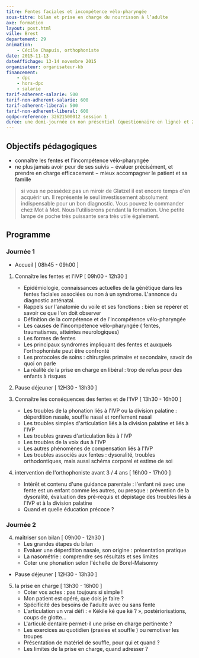 ```yaml
---
titre: Fentes faciales et incompétence vélo-pharyngée
sous-titre: bilan et prise en charge du nourrisson à l’adulte 
axe: formation
layout: post.html
ville: Brest
departement: 29
animation:
    - Cécile Chapuis, orthophoniste
date: 2015-11-13
dateAffichage: 13-14 novembre 2015
organisateur: organisateur-kb
financement:
    - dpc
    - hors-dpc
    - salarie
tarif-adherent-salarie: 500
tarif-non-adherent-salarie: 600
tarif-adherent-liberal: 500
tarif-non-adherent-liberal: 600
ogdpc-reference: 32621500012 session 1
duree: une demi­‐journée en non présentiel (questionnaire en ligne) et 2 jours en présentiel avec le formateur
---
```


## Objectifs pédagogiques

- connaître les fentes et l'incompétence vélo-pharyngée
- ne plus jamais avoir peur de ses suivis
− évaluer précisément, et prendre en charge efficacement
− mieux accompagner le patient et sa famille

> si vous ne possédez pas un miroir de Glatzel il est encore temps d'en acquérir un. Il représente le seul investissement absolument indispensable pour un bon diagnostic. Vous pouvez
> le commander chez Mot à Mot. Nous l'utiliserons pendant la formation. 
> Une petite lampe de poche très puissante sera très utile également.

## Programme

### Journée 1

- Accueil [ 08h45 - 09h00 ] 
1. Connaître les fentes et l'IVP [ 09h00 - 12h30 ]
    - Epidémiologie, connaissances actuelles de la génétique dans les fentes faciales associées
    ou non à un syndrome. L'annonce du diagnostic anténatal.
    - Rappels sur l'anatomie du voile et ses fonctions : bien se repérer et savoir ce que l'on doit
    observer
    - Définition de la compétence et de l'incompétence vélo-pharyngée
    - Les causes de l'incompétence vélo-pharyngée ( fentes, traumatismes, atteintes
    neurologiques)
    - Les formes de fentes 
    - Les principaux syndromes impliquant des fentes et auxquels l'orthophoniste peut être
    confronté
    - Les protocoles de soins : chirurgies primaire et secondaire, savoir de quoi on parle
    - La réalité de la prise en charge en libéral : trop de refus pour des enfants à risques

2. Pause déjeuner [ 12H30 - 13h30 ]

2. Connaître les conséquences des fentes et de l'IVP [ 13h30 - 16h00 ]
    - Les troubles de la phonation liés à l'IVP ou la division palatine : déperdition nasale, souffle
    nasal et ronflement nasal
    - Les troubles simples d'articulation liés à la division palatine et liés à l'IVP
    - Les troubles graves d'articulation liés à l'IVP
    - Les troubles de la voix dus à l'IVP
    - Les autres phénomènes de compensation liés à l'IVP
    - Les troubles associés aux fentes : dysoralité, troubles orthodontiques, mais aussi schéma
    corporel et estime de soi
3. intervention de l'orthophoniste avant 3 / 4 ans [ 16h00 - 17h00 ]
    - Intérêt  et contenu d'une guidance parentale : l'enfant né avec une fente est un
    enfant comme les autres, ou presque : prévention de la dysoralité, évaluation des pré-requis et dépistage des troubles liés à l'IVP et à la division palatine
    - Quand et quelle éducation précoce ?

### Journée 2

4. maîtriser son bilan [ 09h00 - 12h30 ]
    - Les grandes étapes du bilan
    - Evaluer une déperdition nasale, son origine : présentation pratique
    - La nasométrie : comprendre ses résultats et ses limites
    - Coter une phonation selon l'échelle de Borel-Maisonny

- Pause déjeuner [ 12H30 - 13h30 ]

5. la prise en charge [ 13h30 - 16h00 ]
    - Coter vos actes : pas toujours si simple !
    - Mon patient est opéré, que dois je faire ?
    - Spécificité des besoins de l'adulte avec ou sans fente 
    - L'articulation un vrai défi : «  Kékile ké que kè ? », postériorisations, coups de glotte... 
    - L'articulé dentaire permet-il une prise en charge pertinente ?
    - Les exercices au quotidien (praxies et souffle ) ou remotiver les troupes
    - Présentation de matériel de souffle, pour qui et quand ?
    - Les limites de la prise en charge, quand adresser ? 
